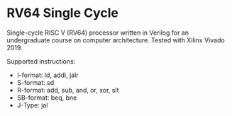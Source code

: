 # RV64 Single Cycle

 Single-cycle RISC V (RV64) processor written in Verilog for an undergraduate course on computer architecture.
 Tested with Xilinx Vivado 2019.
 
 Supported instructions:
 - I-format: ld, addi, jalr
 - S-format: sd
 - R-format: add, sub, and, or, xor, slt
 - SB-format: beq, bne
 - J-Type: jal 
